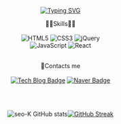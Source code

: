<div  align="center">

[![Typing SVG](https://readme-typing-svg.herokuapp.com?font=Monofett&size=30&duration=2000&color=9E3AE9&center=true&vCenter=true&multiline=true&height=100&lines=Welcome;Seo-K+GIthub)](https://git.io/typing-svg)

<!-- ✨ Want to Learn ✨
  
![Threejs](https://img.shields.io/badge/threejs-black?style=for-the-badge&logo=three.js&logoColor=white)
![Vue.js](https://img.shields.io/badge/vuejs-%2335495e.svg?style=for-the-badge&logo=vuedotjs&logoColor=%234FC08D)
 <br>
 <br>
 <br> -->
🐱‍🏍Skills🐱‍🏍
<br>
<br>
![HTML5](https://img.shields.io/badge/HTML5-E34F26.svg?&style=for-the-badge&logo=HTML5&logoColor=white) ![CSS3](https://img.shields.io/badge/CSS3-1572B6.svg?&style=for-the-badge&logo=CSS3&logoColor=white) ![jQuery](https://img.shields.io/badge/jquery-%230769AD.svg?style=for-the-badge&logo=jquery&logoColor=white)<br>
![JavaScript](https://img.shields.io/badge/JavaScript-F7DF1E.svg?&style=for-the-badge&logo=JavaScript&logoColor=white) ![React](https://img.shields.io/badge/react-%2320232a.svg?style=for-the-badge&logo=react&logoColor=%2361DAFB)
<br>
<br>

🎈Contacts me
<br><br>
[![Tech Blog Badge](http://img.shields.io/badge/-Tech%20blog-gray?style=flat-square&logo=Naver&link=https://blog.naver.com/dkasid/)](https://blog.naver.com/dkasid) [![Naver Badge](https://img.shields.io/badge/Naver-03C75A?style=flat-square&logo=Naver&logoColor=white&link=mailto:dkasid@naver.com)](mailto:dkasid@naver.com)
  
   <br>
   <br>
  
![seo-K GitHub stats](https://github-readme-stats.vercel.app/api?username=seo-K&show_icons=true&theme=material-palenight&text)[![GitHub Streak](https://github-readme-streak-stats.herokuapp.com/?user=seo-K&theme=material-palenight)](https://git.io/streak-stats)

</div>
